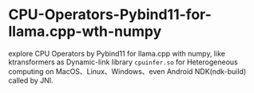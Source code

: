 # CPU-Operators-Pybind11-for-llama.cpp-wth-numpy
explore CPU Operators by Pybind11 for llama.cpp with numpy, like ktransformers as Dynamic-link library `cpuinfer.so` for Heterogeneous computing on MacOS、Linux、Windows、even Android NDK(ndk-build) called by JNI.
